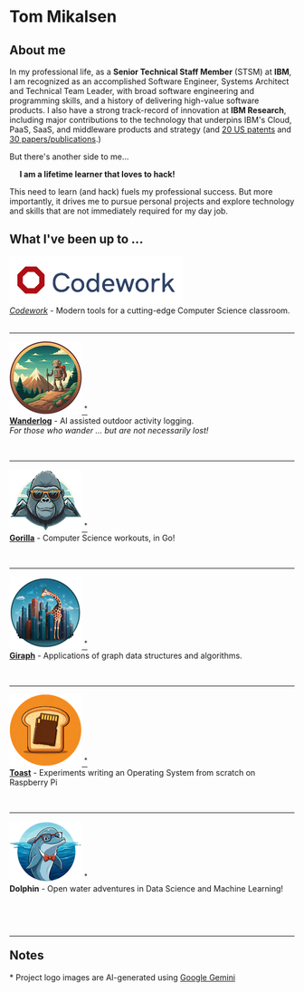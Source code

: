 <!--
Copyright (c) 2024 Thomas Mikalsen. Subject to the MIT License 
-->
Tom Mikalsen
============

About me
--------
In my professional life, as a **Senior Technical Staff Member** (STSM) at **IBM**,
I am recognized as an accomplished Software Engineer, Systems Architect and
Technical Team Leader, with broad software engineering and programming skills,
and a history of delivering high-value software products. I also have a strong
track-record of innovation at **IBM Research**, including major contributions to the
technology that underpins IBM's Cloud, PaaS, SaaS, and middleware products and
strategy (and [20 US patents](./patents.md) and [30 papers/publications](./pubs.md).)

But there's another side to me...<br>

&emsp; **I am a lifetime learner that loves to hack!**<br>

This need to learn (and hack) fuels my professional success. But more
importantly, it drives me to pursue personal projects and explore
technology and skills that are not immediately required for my day job.  

## What I've been up to ...

[![alt codework](./codework/codework-icon.png)<br>
*Codework*](https://www.codework.us/) - Modern tools for a cutting-edge Computer Science classroom.
<br><br><hr>

[![alt wanderlog](./wanderlog/wanderlog-icon.png) <sup>*</sup><br>
**Wanderlog**](./wanderlog/wanderlog.md) - AI assisted outdoor activity logging.<br> <i>For those who wander ... but are not necessarily lost!</i>

<br><hr>

[![alt gorilla](./gorilla/gorilla-icon.png)  <sup>*</sup><br>
**Gorilla**](./gorilla/gorilla.md) - Computer Science workouts, in Go!

<br><hr>

[![alt giraph](./giraph/giraph-icon.png) <sup>*</sup><br>
**Giraph**](./giraph/giraph.md) - Applications of graph data structures and algorithms.

<br><hr>

[![alt toast](./toast/toast-icon.png) <sup>*</sup><br>
**Toast**](./toast/toast.md) - Experiments writing an Operating System from scratch on Raspberry Pi

<br><hr>

![alt dolphin](./dolphin/dolphin-icon.png) <sup>*</sup><br>
**Dolphin** - Open water adventures in Data Science and Machine Learning!


<br><hr>
Notes
-----

\* Project logo images are AI-generated using [Google Gemini](https://gemini.google.com/)